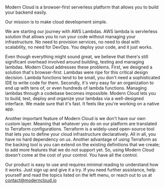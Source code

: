 Modern Cloud is a browser-first serverless platform that allows you to build your backend easily.

Our mission is to make cloud development simple.

We are starting our journey with AWS Lambdas. AWS lambda is servlerless solution that allows you to run your code without managing your infrastructure. No need to provision services, no need to deal with scalability, no need for DevOps. You deploy your code, and it just works.

Even though everything might sound great, we believe that there's still significant overhead involved around building, testing and managing lambdas. Modern Cloud addresses these problems. First, we designed a solution that's browser-first. Lambdas were ripe for this critical design decision. Lambda functions tend to be small, you don't need a sophisticated IDE to write code for them. Secondly, it's very easy for an organization to end up with tens of, or even hundreds of lambda functions. Managing lambdas through a codebase becomes impossible. Modern Cloud lets you to build, test, deploy and organize your lambdas via a well-designed interface. We made sure that it's fast. It feels like you're working on a native app.

Another important feature of Modern Cloud is we don't have our own custom layer. Meaning that whatever you do on our platform are translated to Terraform configurations. Terraform is a widely-used open-source tool that lets you to define your cloud infrastructure declaratively. All in all, you have no hard dependency on us. Another advantage of using Terraform as the backing tool is you can extend on the existing definitions that we create; to add more features that we do not support yet. So, using Modern Cloud doesn't come at the cost of your control. You have all the control.

Our product is easy to use and requires minimal reading to understand how it works. Just sign up and give it a try. If you need further assistance, help yourself and read the topics listed on the left menu, or reach out to us at contact@moderncloud.io